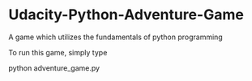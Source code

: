 # Udacity-Python-Adventure-Game
A game which utilizes the fundamentals of python programming

To run this game, simply type

python adventure_game.py
